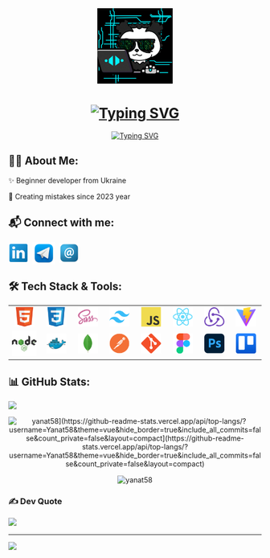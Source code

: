   <div align="center">
    <img src="./assets/github1.gif" width="150" />
 <h1>
      <a href="https://git.io/typing-svg">
        <img
          src="https://readme-typing-svg.demolab.com?font=Lora&weight=700&size=36&duration=100&pause=1000&color=1CC5D6&center=true&vCenter=true&repeat=false&width=650&height=30&lines=Hi+there%2C+I'm+Tetiana!"
          alt="Typing SVG" /></a>
    </h1>

   <p>
      <a href="https://git.io/typing-svg"><img
          src="https://readme-typing-svg.demolab.com?font=Lora&size=24&pause=1000&color=1CC5D6&center=true&vCenter=true&width=650&height=30&lines=Full-stak+developer+user+interfases+and+web+applications;%2B1+year+of+coding+exsperience"
          alt="Typing SVG" /></a>
    </p> 
   
  </div>

  ## 👩‍💻 About Me:

  <p>✨ Beginner developer from Ukraine</p>
  <p>🌝 Creating mistakes since 2023 year</p>

  ## 📬 Connect with me:
  <div display="flex" gap="10px" align="left">
    <p aligen="left">
      <a href="https://linkedin.com/in/tetiana-karlova-083784270" target="blank"><img align="center"
          src="./assets/image/linkedin.png" alt="www.linkedin.com/in/ tetiana-karlova-083784270" height="40"
          width="40" /></a>&nbsp;

  <a href="https://t.me/@Yanat58" target="blank">
        <img align="center" src="./assets/image/telegram.png" alt="" height="45" width="45" /></a>&nbsp;   

<a href="mailto:tanyalyt80@gmail.com" target="blank">
        <img align="center" src="./assets/image/email.png" alt="" height="40" width="40" />
      </a>
    </p> 
      
  </div>

  ## 🛠️ Tech Stack & Tools:


  <table align="center">
    <tr>
      <td align="center" width="70">
      <a href="https://www.w3.org/html/" target="_blank" rel="noreferrer">
      <img src="./assets/image/html5.svg" alt="html5" width="40" height="40" /></a>
      </td>

 <td align="center" width="70">
        <a href="https://www.w3schools.com/css/" target="_blank" rel="noreferrer">
      <img src="./assets/image/css3.svg" alt="css3" width="40" height="40" /></a>
      </td> 

<td align="center" width="70">
        <a href="https://sass-lang.com" target="_blank" rel="noreferrer">
      <img src="./assets/image/sass.svg" alt="sass" width="40" height="40" /></a>
      </td>

<td align="center" width="70">
         <a href="https://tailwindcss.com/" target="_blank" rel="noreferrer">
      <img src="./assets/image/tailwindcss.svg" alt="tailwind" width="40" height="40" /></a>
      </td>

<td align="center" width="70">
       <a href="https://developer.mozilla.org/en-US/docs/Web/JavaScript" target="_blank" rel="noreferrer">
      <img src="./assets/image/javascript.svg" alt="javascript" width="40" height="40" /></a>
      </td>

<td align="center" width="70">
         <a href="https://reactjs.org/" target="_blank" rel="noreferrer">
      <img src="./assets/image/react.svg" alt="react" width="40" height="40" /></a>
      </td>

<td align="center" width="70">
        <a href="https://redux.js.org" target="_blank" rel="noreferrer">
      <img src="./assets/image/redux.svg" alt="redux" width="40" height="40" /></a>
      </td>

 <td align="center" width="70">
         <a href="https://vite.dev" target="_blank" rel="noreferrer">
      <img src="./assets/image/vitejs.svg" alt="vite" width="40" height="40" /></a>
      </td>
      </tr>
        
<tr>
      <td align="center" width="70">
         <a href="https://nodejs.org" target="_blank" rel="noreferrer">
      <img src="./assets/image/nodejs.svg" alt="nodejs" width="50" height="50" /></a>
      </td>

<td align="center" width="70">
       <a href="https://www.docker.com/" target="_blank" rel="noreferrer">
      <img src="./assets/image/docker.svg" alt="docker" width="40" height="40" /></a>
      </td>

 <td align="center" width="70">       
    <a href="https://www.mongodb.com/" target="_blank" rel="noreferrer">
      <img src="./assets/image/mongodb.svg" alt="mongodb" width="40" height="40" /></a>
      </td>

 <td align="center" width="70">
        <a href="https://www.postman.com/" target="_blank" rel="noreferrer">
      <img src="./assets/image/postman.svg" alt="postman" width="40" height="40" /></a>
      </td>

<td align="center" width="70">
       <a href="https://git-scm.com/" target="_blank" rel="noreferrer">
      <img src="./assets/image/git.svg" alt="git" width="40" height="40" /></a>
      </td>

<td align="center" width="70">
       <a href="https://www.figma.com/" target="_blank" rel="noreferrer">
      <img src="./assets/image/figma.svg" alt="figma" width="40" height="40" /></a>
      </td>

 <td align="center" width="70">
        <a href="https://www.photoshop.com/en" target="_blank" rel="noreferrer">
      <img src="./assets/image/photoshop.svg" alt="photoshop" width="40" height="40" /></a>
      </td>

 <td align="center" width="70">
        <a href="https://www.trello.com/" target="_blank" rel="noreferrer">
      <img src="./assets/image/trello.svg" alt="trello" width="40" height="40" /></a>
      </td>

</tr>
  </table>




## 📊 GitHub Stats:

<div align="center" width="80%" >  

<p>&nbsp;<img align="left" width="47%" src="https://github-readme-stats.vercel.app/api?username=Yanat58&theme=vue&hide_border=true&include_all_commits=false&count_private=false"
 /></p>
<p><img align="rigth" width="33%" src="[https://github-readme-stats.vercel.app/api/top-langs?username=yanat58&show_icons=true&locale=en&layout=compact" alt="yanat58](https://github-readme-stats.vercel.app/api/top-langs/?username=Yanat58&theme=vue&hide_border=true&include_all_commits=false&count_private=false&layout=compact](https://github-readme-stats.vercel.app/api/top-langs/?username=Yanat58&theme=vue&hide_border=true&include_all_commits=false&count_private=false&layout=compact)" /></p>

</div>

<div align="center"><img  align="center" src="https://github-readme-streak-stats.herokuapp.com/?user=yanat58&" alt="yanat58" /></div>



### ✍️ Dev Quote
![](https://quotes-github-readme.vercel.app/api?type=horizontal&theme=tokyonight)



---
[![](https://visitcount.itsvg.in/api?id=Yanat58&icon=0&color=0)](https://visitcount.itsvg.in)

<!-- Proudly created with GPRM ( https://gprm.itsvg.in ) -->

